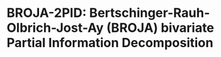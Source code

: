# BROJA-2PID: Bertschinger-Rauh-Olbrich-Jost-Ay (BROJA) bivariate Partial Information Decomposition
